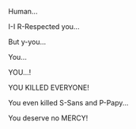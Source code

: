 Human...

I-I R-Respected you...

But y-you...

You...

YOU...!

YOU KILLED EVERYONE!

You even killed S-Sans and P-Papy...

You deserve no MERCY!
